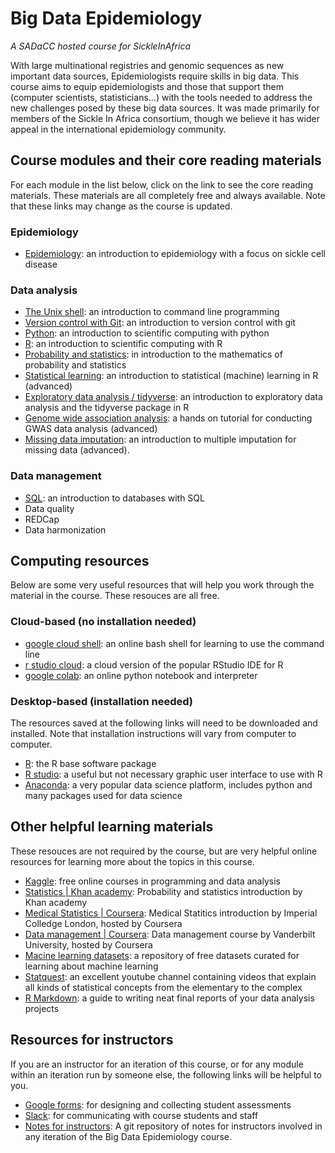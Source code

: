Big Data Epidemiology
=====================

*A SADaCC hosted course for SickleInAfrica*

With large multinational registries and genomic sequences as new important data sources, Epidemiologists require skills in big data. This course aims to equip epidemiologists and those that support them (computer scientists, statisticians...) with the tools needed to address the new challenges posed by these big data sources. It was made primarily for members of the Sickle In Africa consortium, though we believe it has wider appeal in the international epidemiology community. 

## Course modules and their core reading materials

For each module in the list below, click on the link to see the core reading materials. These materials are all completely free and always available. Note that these links may change as the course is updated.

### Epidemiology

* [Epidemiology](https://sickle-in-africa.github.io/bde.intro-epidemiology/): an introduction to epidemiology with a focus on sickle cell disease

### Data analysis

* [The Unix shell](https://sickle-in-africa.github.io/bde.shell-novice/): an introduction to command line programming
* [Version control with Git](https://sickle-in-africa.github.io/bde.git-novice/): an introduction to version control with git
* [Python](https://sickle-in-africa.github.io/bde.python-novice-inflammation/): an introduction to scientific computing with python
* [R](https://sickle-in-africa.github.io/bde.r-novice-inflammation/): an introduction to scientific computing with R
* [Probability and statistics](http://www.economia.unam.mx/biblioteca/Pdf/Morris%20H%20DeGroot_%20Mark%20J%20Schervish-Probability%20and%20statistics-Pearson%20Education%20%20(2012).pdf): in introduction to the mathematics of probability and statistics
* [Statistical learning](https://www.statlearning.com/): an introduction to statistical (machine) learning in R (advanced)
* [Exploratory data analysis / tidyverse](https://r4ds.had.co.nz/): an introduction to exploratory data analysis and the tidyverse package in R
* [Genome wide association analysis](https://pubmed.ncbi.nlm.nih.gov/29484742/): a hands on tutorial for conducting GWAS data analysis (advanced)
* [Missing data imputation](https://stefvanbuuren.name/fimd/): an introduction to multiple imputation for missing data (advanced). 

### Data management

* [SQL](https://sickle-in-africa.github.io/bde.sql-novice-survey/): an introduction to databases with SQL
* Data quality
* REDCap
* Data harmonization

## Computing resources

Below are some very useful resources that will help you work through the material in the course. These resouces are all free.

### Cloud-based (no installation needed)

* [google cloud shell](https://cloud.google.com/shell): an online bash shell for learning to use the command line
* [r studio cloud](https://rstudio.cloud/): a cloud version of the popular RStudio IDE for R
* [google colab](https://colab.research.google.com/): an online python notebook and interpreter

### Desktop-based (installation needed)

The resources saved at the following links will need to be downloaded and installed. Note that installation instructions will vary from computer to computer.
* [R](https://www.r-project.org/): the R base software package
* [R studio](https://www.rstudio.com/): a useful but not necessary graphic user interface to use with R
* [Anaconda](https://www.anaconda.com/): a very popular data science platform, includes python and many packages used for data science

## Other helpful learning materials

These resouces are not required by the course, but are very helpful online resources for learning more about the topics in this course. 

* [Kaggle](https://www.kaggle.com/learn): free online courses in programming and data analysis
* [Statistics | Khan academy](https://www.khanacademy.org/math/statistics-probability): Probability and statistics introduction by Khan academy
* [Medical Statistics | Coursera](https://www.coursera.org/learn/introduction-statistics-data-analysis-public-health): Medical Statitics introduction by Imperial Colledge London, hosted by Coursera
* [Data management | Coursera](https://www.coursera.org/learn/clinical-data-management): Data management course by Vanderbilt University, hosted by Coursera
* [Macine learning datasets](https://archive.ics.uci.edu/ml/index.php): a repository of free datasets curated for learning about machine learning 
* [Statquest](https://www.youtube.com/c/joshstarmer): an excellent youtube channel containing videos that explain all kinds of statistical concepts from the elementary to the complex
* [R Markdown](https://bookdown.org/yihui/rmarkdown/): a guide to writing neat final reports of your data analysis projects

## Resources for instructors

If you are an instructor for an iteration of this course, or for any module within an iteration run by someone else, the following links will be helpful to you. 

* [Google forms](https://docs.google.com/forms/): for designing and collecting student assessments 
* [Slack](https://slack.com/): for communicating with course students and staff
* [Notes for instructors](https://github.com/sickle-in-africa/bde.notes-for-instructors.git): A git repository of notes for instructors involved in any iteration of the Big Data Epidemiology course.
